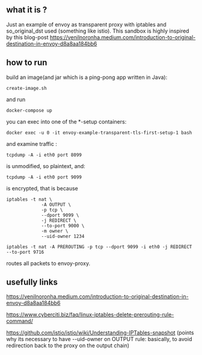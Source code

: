 ## what it is ?
Just an example of envoy as transparent proxy with iptables and so_original_dst used (something like istio).
This sandbox is highly inspired by this blog-post https://venilnoronha.medium.com/introduction-to-original-destination-in-envoy-d8a8aa184bb6 

## how to run
build an image(and jar which is a ping-pong app written in Java):
```commandline
create-image.sh 
```
and run 
```commandline
docker-compose up
```
you can exec into one of the *-setup containers:
```commandline
docker exec -u 0 -it envoy-example-transparent-tls-first-setup-1 bash
```
and examine traffic :
```commandline
tcpdump -A -i eth0 port 8099
```
is unmodified, so plaintext, and:
```commandline
tcpdump -A -i eth0 port 9099
```
is encrypted, that is because 
```commandline
iptables -t nat \
             -A OUTPUT \
             -p tcp \
             --dport 9099 \
             -j REDIRECT \
             --to-port 9000 \
             -m owner \
             --uid-owner 1234

iptables -t nat -A PREROUTING -p tcp --dport 9099 -i eth0 -j REDIRECT --to-port 9716
```
routes all packets to envoy-proxy.

## usefully links
https://venilnoronha.medium.com/introduction-to-original-destination-in-envoy-d8a8aa184bb6

https://www.cyberciti.biz/faq/linux-iptables-delete-prerouting-rule-command/

https://github.com/istio/istio/wiki/Understanding-IPTables-snapshot (points why its necessary to have --uid-owner on OUTPUT rule: basically, to avoid redirection back to the proxy on the output chain)